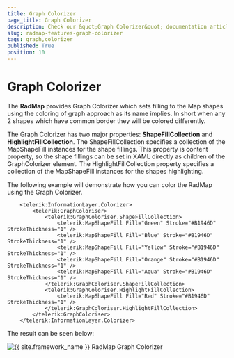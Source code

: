 ```yaml
---
title: Graph Colorizer
page_title: Graph Colorizer
description: Check our &quot;Graph Colorizer&quot; documentation article for the RadMap {{ site.framework_name }} control.
slug: radmap-features-graph-colorizer
tags: graph,colorizer
published: True
position: 10
---
```


# Graph Colorizer

The __RadMap__ provides Graph Colorizer which sets filling to the Map shapes using the coloring of graph approach as its name implies. In short when any 2 shapes which have common border they will be colored differently.

The Graph Colorizer has two major properties: __ShapeFillCollection__ and __HighlightFillCollection__. The ShapeFillCollection specifies a collection of the MapShapeFill instances for the shape fillings. This property is content property, so the shape fillings can be set in XAML directly as children of the GraphColorizer element. The HighlightFillCollection property specifies a collection of the MapShapeFill instances for the shapes highlighting.

The following example will demonstrate how you can color the RadMap using the Graph Colorizer. 


```XAML
	<telerik:InformationLayer.Colorizer>
		<telerik:GraphColoriser>
			<telerik:GraphColoriser.ShapeFillCollection>
				<telerik:MapShapeFill Fill="Green" Stroke="#B1946D" StrokeThickness="1" />
				<telerik:MapShapeFill Fill="Blue" Stroke="#B1946D" StrokeThickness="1" />
				<telerik:MapShapeFill Fill="Yellow" Stroke="#B1946D" StrokeThickness="1" />
				<telerik:MapShapeFill Fill="Orange" Stroke="#B1946D" StrokeThickness="1" />
				<telerik:MapShapeFill Fill="Aqua" Stroke="#B1946D" StrokeThickness="1" />
			</telerik:GraphColoriser.ShapeFillCollection>
			<telerik:GraphColoriser.HighlightFillCollection>
				<telerik:MapShapeFill Fill="Red" Stroke="#B1946D" StrokeThickness="1" />
			</telerik:GraphColoriser.HighlightFillCollection>            
		</telerik:GraphColoriser>
	</telerik:InformationLayer.Colorizer>
```

The result can be seen below:

![{{ site.framework_name }} RadMap Graph Colorizer](images/RadMap_Features_GraphColorizer.PNG)